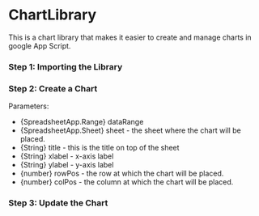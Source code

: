 # ChartLibrary
This is a chart library that makes it easier to create and manage charts in google App Script.

### Step 1: Importing the Library



### Step 2: Create a Chart
Parameters:
 * {SpreadsheetApp.Range} dataRange
 * {SpreadsheetApp.Sheet} sheet - the sheet where the chart will be placed.
 * {String} title - this is the title on top of the sheet
 * {String} xlabel - x-axis label
 * {String} ylabel - y-axis label
 * {number} rowPos - the row at which the chart will be placed.
 * {number} colPos - the column at which the chart will be placed.

### Step 3: Update the Chart


